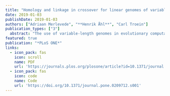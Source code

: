 ```yaml
---
title: "Homology and linkage in crossover for linear genomes of variable length"
date: 2019-01-03
publishDate: 2019-01-03
authors: ["Adriaan Merlevede", "**Henrik Åhl**", "Carl Troein"]
publication_types: ["3"]
  abstract: "The use of variable-length genomes in evolutionary computation has applications in optimisation when the size of the search space is unknown, and provides a unique environment to study the evolutionary dynamics of genome structure. Here, we revisit crossover for linear genomes of variable length, identifying two crucial attributes of successful recombination algorithms: the ability to retain homologous structure, and to reshuffle variant information. We introduce direct measures of these properties—homology score and linkage score—and use them to review existing crossover algorithms, as well as two novel ones. In addition, we measure the performance of these crossover methods on three different benchmark problems, and find that variable-length genomes out-perform fixed-length variants in all three cases. Our homology and linkage scores successfully explain the difference in performance between different crossover methods, providing a simple and insightful framework for crossover in a variable-length setting."
featured: true
publication: "*PLoS ONE*"
links:
  - icon_pack: fas
    icon: scroll
    name: PDF
    url: 'https://journals.plos.org/plosone/article?id=10.1371/journal.pone.0209712'
  - icon_pack: fas
    icon: code
    name: Code
    url: 'https://doi.org/10.1371/journal.pone.0209712.s001'
---
```

                                                                                                 
